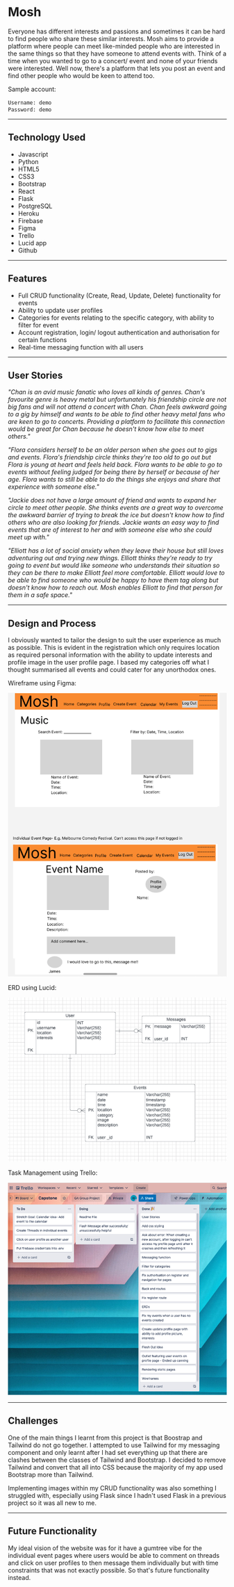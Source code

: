# Mosh 

Everyone has different interests and passions and sometimes it can be hard to find people who share these similar interests. Mosh aims to provide a platform where people can meet like-minded people who are interested in the same things so that they have someone to attend events with. Think of a time when you wanted to go to a concert/ event and none of your friends were interested. Well now, there's a platform that lets you post an event and find other people who would be keen to attend too.

Sample account:

```
Username: demo
Password: demo
```
--- 

## Technology Used

- Javascript
- Python
- HTML5
- CSS3
- Bootstrap
- React
- Flask
- PostgreSQL
- Heroku
- Firebase
- Figma 
- Trello
- Lucid app
- Github
--- 

## Features

- Full CRUD functionality (Create, Read, Update, Delete) functionality for events
- Ability to update user profiles
- Categories for events relating to the specific category, with ability to filter for event
- Account registration, login/ logout authentication and authorisation for certain functions
- Real-time messaging function with all users
---

## User Stories 


*"Chan is an avid music fanatic who loves all kinds of genres. Chan's favourite genre is heavy metal but unfortunately his friendship circle are not big fans and will not attend a concert with Chan. Chan feels awkward going to a gig by himself and wants to be able to find other heavy metal fans who are keen to go to concerts. Providing a platform to facilitate this connection would be great for Chan because he doesn't know how else to meet others."*



*"Flora considers herself to be an older person when she goes out to gigs and events. Flora's friendship circle thinks they're too old to go out but Flora is young at heart and feels held back. Flora wants to be able to go to events without feeling judged for being there by herself or because of her age. Flora wants to still be able to do the things she enjoys and share that experience with someone else."*


*"Jackie does not have a large amount of friend and wants to expand her circle to meet other people. She thinks events are a great way to overcome the awkward barrier of trying to break the ice but doesn't know how to find others who are also looking for friends. Jackie wants an easy way to find events that are of interest to her and with someone else who she could meet up with."*


*"Elliott has a lot of social anxiety when they leave their house but still loves adventuring out and trying new things. Elliott thinks they're ready to try going to event but would like someone who understands their situation so they can be there to make Elliott feel more comfortable. Elliott would love to be able to find someone who would be happy to have them tag along but doesn't know how to reach out. Mosh enables Elliott to find that person for them in a safe space."*

---
## Design and Process

I obviously wanted to tailor the design to suit the user experience as much as possible. This is evident in the registration which only requires location as required personal information with the ability to update interests and profile image in the user profile page. I based my categories off what I thought summarised all events and could cater for any unorthodox ones.

Wireframe using Figma:

![Alt text= "Wireframe"](./client/public/figma.png)

ERD using Lucid:

![Alt text= "ERD"](./client/public/lucid.png)

Task Management using Trello:

![Alt text= "Kanban board"](./client/public/Trello.png)

---
## Challenges

One of the main things I learnt from this project is that Boostrap and Tailwind do not go together. I attempted to use Tailwind for my messaging component and only learnt after I had set everything up that there are clashes between the classes of Tailwind and Bootstrap. I decided to remove Tailwind and convert that all into CSS because the majority of my app used Bootstrap more than Tailwind.

Implementing images within my CRUD functionality was also something I struggled with, especially using Flask since I hadn't used Flask in a previous project so it was all new to me.

---
## Future Functionality

My ideal vision of the website was for it have a gumtree vibe for the individual event pages where users would be able to comment on threads and click on user profiles to then message them individually but with time constraints that was not exactly possible. So that's future functionality instead.